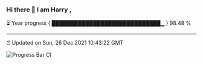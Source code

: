 ### Hi there 👋 I am Harry , 

⏳ Year progress { █████████████████████████████▁ } 98.48 %

---

⏰ Updated on Sun, 26 Dec 2021 10:43:22 GMT

![Progress Bar CI](https://github.com/duykhang68/duykhang68/workflows/Progress%20Bar%20CI/badge.svg)
